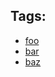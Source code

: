 <div class="au-body au-body--dark">
  <h2 class="au-display-sm">Tags:</h2>
  <ul class="au-tag-list">
    <li><a href="#" class="au-tag au-tag--dark js-focus-me">foo</a></li>
    <li><a href="#" class="au-tag au-tag--dark js-focus-me">bar</a></li>
    <li><a href="#" class="au-tag au-tag--dark js-focus-me">baz</a></li>
  </ul>
</div>
